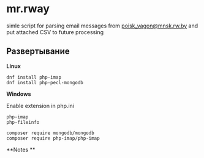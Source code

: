 # mr.rway
simle script for parsing email messages from poisk_vagon@mnsk.rw.by and put attached CSV to future processing

## Развертывание ##
**Linux**
```
dnf install php-imap
dnf install php-pecl-mongodb
```

**Windows**

Enable extension in php.ini
```
php-imap
php-fileinfo 
```

```
composer require mongodb/mongodb
composer require php-imap/php-imap
```
**Notes **

